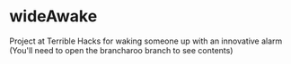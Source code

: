 # wideAwake
Project at Terrible Hacks for waking someone up with an innovative alarm
(You'll need to open the brancharoo branch to see contents)
